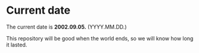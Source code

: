 # Current date

The current date is **2002.09.05.** (YYYY.MM.DD.)

This repository will be good when the world ends, so we will know how long it lasted.